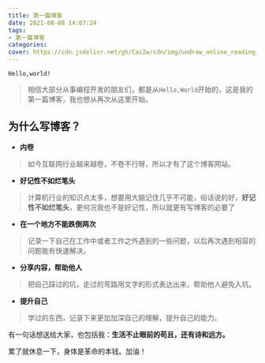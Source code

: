 ```yaml
---
title: 第一篇博客
date: 2021-08-08 14:07:24
tags:
- 第一篇博客
categories:
cover: https://cdn.jsdelivr.net/gh/Cai2w/cdn/img/undraw_online_reading_np7n.png
---
```


```
Hello,world!
```

>  相信大部分从事编程开发的朋友们，都是从`Hello,World`开始的，这是我的第一篇博客，我也想从再次从这里开始。

## 为什么写博客？

- **内卷**

> 如今互联网行业越来越卷，不卷不行呀，所以才有了这个博客网站。

- **好记性不如烂笔头**

> 计算机行业的知识点太多，想要用大脑记住几乎不可能，俗话说的好，**好记性不如烂笔头**，更何况我也不是好记性，所以就更有写博客的必要了

- **在一个地方不能跌倒两次**

> 记录一下自己在工作中或者工作之外遇到的一些问题，以后再次遇到相容的问题能有快速解决。

- **分享内容，帮助他人**

> 把自己踩过的坑，走过的弯路用文字的形式表达出来，帮助他人避免入坑。

- **提升自己**

> 学过的东西，记录下来更加加深自己的理解，提升自己的能力。

有一句话想送给大家，也包括我：**生活不止眼前的苟且，还有诗和远方。**

累了就休息一下，身体是革命的本钱。加油！